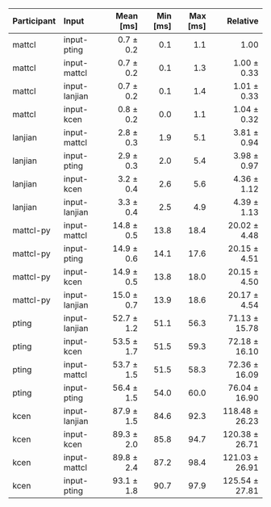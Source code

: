 | Participant | Input | Mean [ms] | Min [ms] | Max [ms] | Relative |
|:---|:---|---:|---:|---:|---:|
| mattcl | input-pting | 0.7 ± 0.2 | 0.1 | 1.1 | 1.00 |
| mattcl | input-mattcl | 0.7 ± 0.2 | 0.1 | 1.3 | 1.00 ± 0.33 |
| mattcl | input-lanjian | 0.7 ± 0.2 | 0.1 | 1.4 | 1.01 ± 0.33 |
| mattcl | input-kcen | 0.8 ± 0.2 | 0.0 | 1.1 | 1.04 ± 0.32 |
| lanjian | input-mattcl | 2.8 ± 0.3 | 1.9 | 5.1 | 3.81 ± 0.94 |
| lanjian | input-pting | 2.9 ± 0.3 | 2.0 | 5.4 | 3.98 ± 0.97 |
| lanjian | input-kcen | 3.2 ± 0.4 | 2.6 | 5.6 | 4.36 ± 1.12 |
| lanjian | input-lanjian | 3.3 ± 0.4 | 2.5 | 4.9 | 4.39 ± 1.13 |
| mattcl-py | input-mattcl | 14.8 ± 0.5 | 13.8 | 18.4 | 20.02 ± 4.48 |
| mattcl-py | input-pting | 14.9 ± 0.6 | 14.1 | 17.6 | 20.15 ± 4.51 |
| mattcl-py | input-kcen | 14.9 ± 0.5 | 13.8 | 18.0 | 20.15 ± 4.50 |
| mattcl-py | input-lanjian | 15.0 ± 0.7 | 13.9 | 18.6 | 20.17 ± 4.54 |
| pting | input-lanjian | 52.7 ± 1.2 | 51.1 | 56.3 | 71.13 ± 15.78 |
| pting | input-kcen | 53.5 ± 1.7 | 51.5 | 59.3 | 72.18 ± 16.10 |
| pting | input-mattcl | 53.7 ± 1.5 | 51.5 | 58.3 | 72.36 ± 16.09 |
| pting | input-pting | 56.4 ± 1.5 | 54.0 | 60.0 | 76.04 ± 16.90 |
| kcen | input-lanjian | 87.9 ± 1.5 | 84.6 | 92.3 | 118.48 ± 26.23 |
| kcen | input-kcen | 89.3 ± 2.0 | 85.8 | 94.7 | 120.38 ± 26.71 |
| kcen | input-mattcl | 89.8 ± 2.4 | 87.2 | 98.4 | 121.03 ± 26.91 |
| kcen | input-pting | 93.1 ± 1.8 | 90.7 | 97.9 | 125.54 ± 27.81 |
